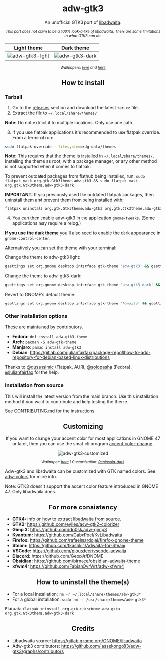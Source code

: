 <div align="center">

# adw-gtk3
An unofficial GTK3 port of [libadwaita](https://gnome.pages.gitlab.gnome.org/libadwaita/).

<sup>*This port does not claim to be a 100% look-a-like of libadwaita. There are some limitations to what GTK3 can do.*</sup>

| Light theme | Dark theme |
|:-----------:|:----------:|
| ![adw-gtk3-light](preview-light.png?raw=true) | ![adw-gtk3-dark](preview-dark.png?raw=true) |

<sup>*Wallpapers: [here](https://imgur.com/a/Bcw5L) and [here](https://i.imgur.com/bb6B3tL.jpg)*</sup>

</div>

<div align="center">

## How to install

</div>

### Tarball
1. Go to the [releases](https://github.com/lassekongo83/adw-gtk3/releases) section and download the latest `tar.xz` file.
2. Extract the file to `~/.local/share/themes/`

**Note:** Do not extract it to multiple locations. Only use one path.

3. If you use flatpak applications it's recommended to use flatpak override. From a terminal run:
```bash
sudo flatpak override --filesystem=xdg-data/themes
```

**Note:** This requires that the theme is installed in `~/.local/share/themes/`. Installing the theme as root, with a package manager, or any other method is not supported when it comes to flatpak.

To prevent outdated packages from flathub being installed, run: `sudo flatpak mask org.gtk.Gtk3theme.adw-gtk3 && sudo flatpak mask org.gtk.Gtk3theme.adw-gtk3-dark`

**IMPORTANT:** If you previously used the outdated flatpak packages, then uninstall them and prevent them from being installed with:
```bash
flatpak uninstall org.gtk.Gtk3theme.adw-gtk3 org.gtk.Gtk3theme.adw-gtk3-dark && sudo flatpak mask org.gtk.Gtk3theme.adw-gtk3 && sudo flatpak mask org.gtk.Gtk3theme.adw-gtk3-dark
```

4. You can then enable adw-gtk3 in the application `gnome-tweaks`. (Some applications may require a relog.)

**If you use the dark theme** you'll also need to enable the dark appearance in `gnome-control-center`.

Alternatively you can set the theme with your terminal:

Change the theme to adw-gtk3 light:
```bash
gsettings set org.gnome.desktop.interface gtk-theme 'adw-gtk3' && gsettings set org.gnome.desktop.interface color-scheme 'default'
```
Change the theme to adw-gtk3-dark:
```bash
gsettings set org.gnome.desktop.interface gtk-theme 'adw-gtk3-dark' && gsettings set org.gnome.desktop.interface color-scheme 'prefer-dark'
```
Revert to GNOME's default theme:
```bash
gsettings set org.gnome.desktop.interface gtk-theme 'Adwaita' && gsettings set org.gnome.desktop.interface color-scheme 'default'
```

### Other installation options
These are maintained by contributors.

* **Fedora:** `dnf install adw-gtk3-theme`
* **Arch:** `pacman -S adw-gtk-theme`
* **Manjaro**: `pamac install adw-gtk3`
* **Debian**: https://gitlab.com/julianfairfax/package-repo#how-to-add-repository-for-debian-based-linux-distributions

Thanks to [@dusansimic](https://github.com/dusansimic) (Flatpak, AUR), [@solopasha](https://github.com/solopasha) (Fedora), [@julianfairfax](https://github.com/julianfairfax) for the help.

### Installation from source
This will install the latest version from the main branch. Use this installation method if you want to contribute and help testing the theme.

See [CONTRIBUTING.md](https://github.com/lassekongo83/adw-gtk3/blob/main/CONTRIBUTING.md) for the instructions.

<div align="center">

## Customizing
If you want to change your accent color for most applications in GNOME 47 or later, then you can use the small cli program [accent-color-change](https://github.com/lassekongo83/adw-colors/tree/main/accent-color-change).

![adw-gtk3-customized](preview-customized.png?raw=true)

<sup>*Wallpaper: [here](https://i.imgur.com/ZbyNlmh.png) | Customization: [Peninsula-dark](https://github.com/lassekongo83/adw-colors/blob/main/themes/Peninsula-dark/gtk.css)*</sup>

</div>

Adw-gtk3 and libadwaita can be customized with GTK named colors. See [adw-colors](https://github.com/lassekongo83/adw-colors) for more info.

Note: GTK3 doesn't support the accent color feature introduced in GNOME 47. Only libadwaita does.

<div align="center">

## For more consistency

</div>

- **GTK4:** [Info on how to extract libadwaita from source.](https://github.com/lassekongo83/adw-gtk3/blob/main/gtk4.md)
- **GTK2:** https://github.com/eylles/adw-gtk2-colorizer
- **Gimp 3:** https://github.com/dp0sk/adw-gimp3
- **Kvantum:** https://github.com/GabePoel/KvLibadwaita
- **Firefox:** https://github.com/rafaelmardojai/firefox-gnome-theme
- **Steam:** https://github.com/tkashkin/Adwaita-for-Steam
- **VSCode:** https://github.com/piousdeer/vscode-adwaita
- **Discord:** https://github.com/GeopJr/DNOME
- **Obsidian:** https://github.com/birneee/obsidian-adwaita-theme
- **xfwm4:** https://github.com/FabianOvrWrt/adw-xfwm4
<div align="center">

## How to uninstall the theme(s)

</div>

- For a local installation: `rm -r ~/.local/share/themes/adw-gtk3*`
- For a global installation: `sudo rm -r /usr/share/themes/adw-gtk3*`

Flatpak: `flatpak uninstall org.gtk.Gtk3theme.adw-gtk3 org.gtk.Gtk3theme.adw-gtk3-dark`

<div align="center">

## Credits

</div>

- Libadwaita source: https://gitlab.gnome.org/GNOME/libadwaita
- Adw-gtk3 contributors: https://github.com/lassekongo83/adw-gtk3/graphs/contributors
